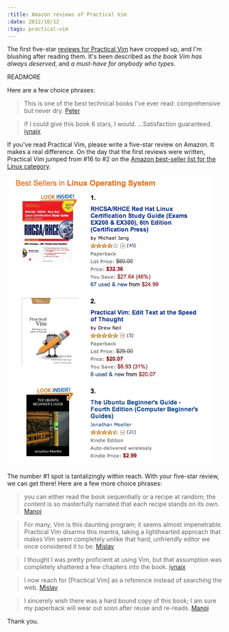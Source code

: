 ```yaml
--- 
:title: Amazon reviews of Practical Vim
:date: 2012/10/12
:tags: practical-vim
---
```


The first five-star [reviews for Practical Vim][reviews] have cropped up, and I'm blushing after reading them. It's been described as *the book Vim has always deserved*, and *a must-have for anybody who types*.

READMORE

Here are a few choice phrases:

> This is one of the best technical books I've ever read: comprehensive but never dry.
> [Peter][]

> If I could give this book 6 stars, I would. ...Satisfaction guaranteed.
> [iynaix][]

If you've read Practical Vim, please write a five-star review on Amazon. It makes a real difference. On the day that the first reviews were written, Practical Vim jumped from #16 to #2 on the [Amazon best-seller list for the Linux category][linux].

[linux]: http://www.amazon.com/gp/bestsellers/books/3849/ref=pd_zg_hrsr_b_1_4_last
[reviews]: http://www.amazon.com/Practical-Vim-Edit-Speed-Thought/product-reviews/1934356980/ref=dp_top_cm_cr_acr_txt?ie=UTF8&showViewpoints=1
[Mislav]: http://www.amazon.com/review/R2GANPV3TKTV0V/ref=cm_cr_pr_perm?ie=UTF8&ASIN=1934356980&linkCode=&nodeID=&tag=
[iynaix]: http://www.amazon.com/review/R2VV7TYQKRMB4E/ref=cm_cr_pr_perm?ie=UTF8&ASIN=1934356980&linkCode=&nodeID=&tag=
[Peter]: http://www.amazon.com/review/R24PEKYDZMZ7HH/ref=cm_cr_pr_perm?ie=UTF8&ASIN=1934356980&linkCode=&nodeID=&tag=
[Manoj]: http://www.amazon.com/review/R3G4FYARC09TX6/ref=cm_cr_pr_perm?ie=UTF8&ASIN=1934356980&linkCode=&nodeID=&tag=


![Linux best sellers on Amazon, with Practical Vim at number 2](/images/blog/linux-best-sellers.png)

The number #1 spot is tantalizingly within reach. With your five-star review, we can get there! Here are a few more choice phrases:

> you can either read the book sequentially or a recipe at random; the content is so masterfully narrated that each recipe stands on its own.
> [Manoj][]

> For many, Vim is this daunting program; it seems almost impenetrable. Practical Vim disarms this mantra, taking a lighthearted approach that makes Vim seem completely unlike that hard, unfriendly editor we once considered it to be.
> [Mislav][]

> I thought I was pretty proficient at using Vim, but that assumption was completely shattered a few chapters into the book.
> [iynaix][]

> I now reach for [Practical Vim] as a reference instead of searching the web.
> [Mislav][]

> I sincerely wish there was a hard bound copy of this book; I am sure my paperback will wear out soon after reuse and re-reads.
> [Manoj][]

Thank you.

[Mislav]: http://www.amazon.com/review/R2GANPV3TKTV0V/ref=cm_cr_pr_perm?ie=UTF8&ASIN=1934356980&linkCode=&nodeID=&tag=
[iynaix]: http://www.amazon.com/review/R2VV7TYQKRMB4E/ref=cm_cr_pr_perm?ie=UTF8&ASIN=1934356980&linkCode=&nodeID=&tag=
[Peter]: http://www.amazon.com/review/R24PEKYDZMZ7HH/ref=cm_cr_pr_perm?ie=UTF8&ASIN=1934356980&linkCode=&nodeID=&tag=
[Manoj]: http://www.amazon.com/review/R3G4FYARC09TX6/ref=cm_cr_pr_perm?ie=UTF8&ASIN=1934356980&linkCode=&nodeID=&tag=
